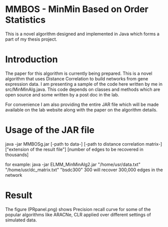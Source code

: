 # MMBOS - MinMin Based on Order Statistics 
This is a novel algorithm designed and implemented in Java which forms a part of my thesis project. 
# Introduction
The paper for this algorithm is currently being prepared. This is a novel algorithm that uses Distance Correlation to build networks from gene expression data. I am presenting a sample of the code here written by me in src/MinMinAlg.java. This code depends on classes and methods which are open source and some written by a post doc in the lab. 

For convenience I am also providing the entire JAR file which will be made available on the lab website along with the paper on the algorithm details. 

# Usage of the JAR file
java -jar MMBOSg.jar [-path to data-] [-path to distance correlation matrix-] ["extension of the result file"] [number of edges to be recovered in thousands]

for example: 
java -jar ELMM_MinMinAlg2.jar "/home/usr/data.txt" "/home/usr/dc_matrix.txt" "bsdc300" 300
will recover 300,000 edges in the network

# Result
The figure (PRpanel.png) shows Precision recall curve for some of the popular algorithms like ARACNe, CLR applied over different settings of simulated data. 





